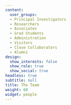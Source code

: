 ```yaml
---
content:
  user_groups:
  - Principal Investigators
  - Researchers
  - Associates
  - Grad Students
  - Administration
  - Visitors
  - Close Collaborators
  - Alumni
design:
  show_interests: false
  show_role: true
  show_social: true
headless: true
subtitle: null
title: The Team
weight: 68
widget: people
---
```

